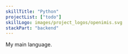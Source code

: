 ```yaml
---
skillTitle: "Python"
projectList: ["todo"]
skillLogo: images/project_logos/openimis.svg
stackPart: "backend"
---
```


My main language.